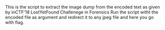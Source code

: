 This is the script to extract the image dump from the encoded text as given by inCTF'18 LostYetFound Challenege in Forensics
Run the script witht the encoded file as argument and redirect it to any jpeg file and here you go with flag.

